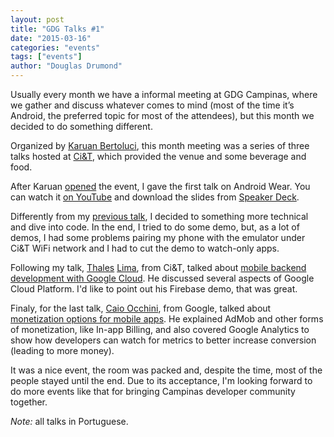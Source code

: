 ```yaml
---
layout: post
title: "GDG Talks #1"
date: "2015-03-16"
categories: "events"
tags: ["events"]
author: "Douglas Drumond"
---
```


Usually every month we have a informal meeting at GDG Campinas, where we gather
and discuss whatever comes to mind (most of the time it’s Android, the
preferred topic for most of the attendees), but this month we decided to do
something different.

Organized by [Karuan Bertoluci](https://twitter.com/karuanbertoluci), this
month meeting was a series of three talks hosted at
[Ci&T](http://www.ciandt.com/us-en/), which provided the venue and some
beverage and food.

After Karuan [opened](https://www.youtube.com/watch?v=RRUbb2xtmv8) the event,
I gave the first talk on Android Wear. You can watch it [on
YouTube](https://www.youtube.com/watch?v=GWjVfn5zdPM) and download the slides
from [Speaker Deck](https://speakerdeck.com/douglasdrumond/android-wear).

Differently from my [previous
talk](https://speakerdeck.com/douglasdrumond/mobcamp-2014-android-wear-and-google-glass),
I decided to something more technical and dive into code. In the end, I tried
to do some demo, but, as a lot of demos, I had some problems pairing my phone
with the emulator under Ci&T WiFi network and I had to cut the demo to
watch-only apps.

Following my talk, [Thales](https://github.com/thaleslima/)
[Lima](https://plus.google.com/103096424877927954687/posts), from Ci&T, talked
about [mobile backend development with Google
Cloud](https://www.youtube.com/watch?v=O_BJPxfo1BY). He discussed several
aspects of Google Cloud Platform. I'd like to point out his Firebase demo, that
was great.

Finaly, for the last talk, [Caio
Occhini](https://plus.google.com/+CaioOcchini), from Google, talked about
[monetization options for mobile
apps](https://www.youtube.com/watch?v=zmTfxltHYp4). He explained AdMob and
other forms of monetization, like In-app Billing, and also covered Google
Analytics to show how developers can watch for metrics to better increase
conversion (leading to more money).

It was a nice event, the room was packed and, despite the time, most of the
people stayed until the end. Due to its acceptance, I'm looking forward to do
more events like that for bringing Campinas developer community together.

_Note:_ all talks in Portuguese.
